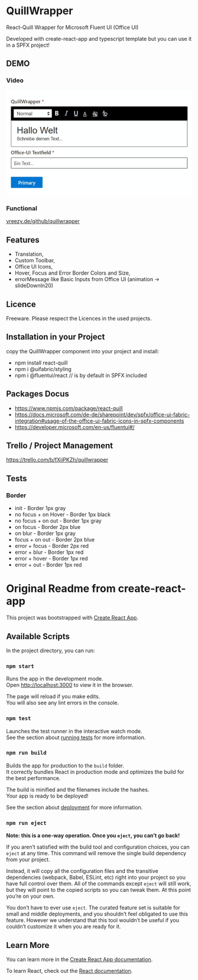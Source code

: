 # QuillWrapper
React-Quill Wrapper for Microsoft Fluent UI (Office UI)

Developed with create-react-app and typescript template but you can use it in a SPFX project!

## DEMO
### Video
![Demo Gif](./docu/demo.gif)

### Functional
[vreezy.de/github/quillwrapper](https://vreezy.de/github/quillwrapper/)

## Features
* Translation,
* Custom Toolbar,
* Office UI Icons,
* Hover, Focus and Error Border Colors and Size,
* errorMessage like Basic Inputs from Office UI (animation -> slideDownIn20)

## Licence
Freeware. Please respect the Licences in the used projects.

## Installation in your Project
copy the QuillWrapper component into your project and install: 
* npm install react-quill
* npm i @uifabric/styling
* npm i @fluentui/react // is by default in SPFX included

## Packages Docus
* https://www.npmjs.com/package/react-quill
* https://docs.microsoft.com/de-de/sharepoint/dev/spfx/office-ui-fabric-integration#usage-of-the-office-ui-fabric-icons-in-spfx-components
* https://developer.microsoft.com/en-us/fluentui#/


## Trello / Project Management
https://trello.com/b/fXiiPKZh/quillwrapper

## Tests
### Border
* init - Border 1px gray
* no focus + on Hover - Border 1px black
* no focus + on out - Border 1px gray
* on focus - Border 2px blue
* on blur - Border 1px gray
* focus + on out - Border 2px blue
* error + focus - Border 2px red
* error + blur - Border 1px red
* error + hover - Border 1px red
* error + out - Border 1px red

# Original Readme from create-react-app

This project was bootstrapped with [Create React App](https://github.com/facebook/create-react-app).

## Available Scripts

In the project directory, you can run:

### `npm start`

Runs the app in the development mode.<br />
Open [http://localhost:3000](http://localhost:3000) to view it in the browser.

The page will reload if you make edits.<br />
You will also see any lint errors in the console.

### `npm test`

Launches the test runner in the interactive watch mode.<br />
See the section about [running tests](https://facebook.github.io/create-react-app/docs/running-tests) for more information.

### `npm run build`

Builds the app for production to the `build` folder.<br />
It correctly bundles React in production mode and optimizes the build for the best performance.

The build is minified and the filenames include the hashes.<br />
Your app is ready to be deployed!

See the section about [deployment](https://facebook.github.io/create-react-app/docs/deployment) for more information.

### `npm run eject`

**Note: this is a one-way operation. Once you `eject`, you can’t go back!**

If you aren’t satisfied with the build tool and configuration choices, you can `eject` at any time. This command will remove the single build dependency from your project.

Instead, it will copy all the configuration files and the transitive dependencies (webpack, Babel, ESLint, etc) right into your project so you have full control over them. All of the commands except `eject` will still work, but they will point to the copied scripts so you can tweak them. At this point you’re on your own.

You don’t have to ever use `eject`. The curated feature set is suitable for small and middle deployments, and you shouldn’t feel obligated to use this feature. However we understand that this tool wouldn’t be useful if you couldn’t customize it when you are ready for it.

## Learn More

You can learn more in the [Create React App documentation](https://facebook.github.io/create-react-app/docs/getting-started).

To learn React, check out the [React documentation](https://reactjs.org/).

